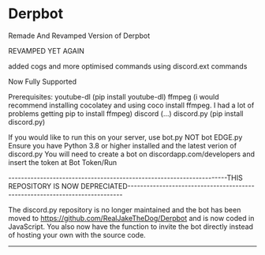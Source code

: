 # Derpbot

Remade And Revamped Version of Derpbot

REVAMPED YET AGAIN

added cogs and more optimised commands using discord.ext commands

Now Fully Supported

Prerequisites:
youtube-dl (pip install youtube-dl)
ffmpeg (i would recommend installing cocolatey and using coco install ffmpeg. I had a lot of problems getting pip to install ffmpeg)
discord (...)
discord.py (pip install discord.py)

If you would like to run this on your server, use bot.py NOT bot EDGE.py
Ensure you have Python 3.8 or higher installed and the latest verion of discord.py
You will need to create a bot on discordapp.com/developers and insert the token at Bot Token/Run


---------------------------------------------------------------------THIS REPOSITORY IS NOW DEPRECIATED----------------------------------------------------------------------------

The discord.py repository is no longer maintained and the bot has been moved to https://github.com/RealJakeTheDog/Derpbot and is now coded in JavaScript. You also now have the function to invite the bot directly instead of hosting your own with the source code.

----------------------------------------------------------------------------------------------------------------------------------------------------------------------------
